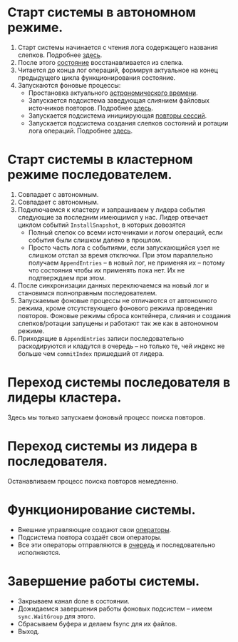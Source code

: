 # Старт системы в автономном режиме.

1. Старт системы начинается с чтения лога содержащего названия слепков. Подробнее [здесь](logs.md).
2. После этого [состояние](state.md) восстанавливается из слепка.
3. Читается до конца лог операций, формируя актуальное на конец предыдущего цикла функционирования состояние.
4. Запускаются фоновые процессы:
   - Простановка актуального [астрономического времени](state.md#время-системы).
   - Запускается подсистема заведующая слиянием файловых источников повторов. Подробнее 
     [здесь](saved_sessions_storage.md).
   - Запускается подсистема инициирующая [повторы сессий](repeat_process.md).
   - Запускается подсистема создания слепков состояний и ротации лога операций. Подробнее [здесь](snapshots.md).

# Старт системы в кластерном режиме последователем.

1. Совпадает с автономным.
2. Совпадает с автономным.
3. Подключаемся к кластеру и запрашиваем у лидера события следующие за последним имеющимся у нас. Лидер
   отвечает циклом событий `InstallSnapshot`, в которых довозятся
    - Полный слепок со всеми источниками и логом операций, если события были слишком далеко в прошлом.
    - Просто часть лога с событиями, если запускающийся узел не слишком отстал за время отключки.
   При этом параллельно получаем `AppendEntries` – в новый лог, не применяя их – потому что состояния чтобы
   их применять пока нет. Их не подтверждаем при этом.
4. После синхронизации данных переключаемся на новый лог и становимся полноправным последователем.
5. Запускаемые фоновые процессы не отличаются от автономного режима, кроме отсутствующего фонового режима
   проведения повторов. Фоновые режимы сброса контейнера, слияния и создания слепков/ротации запущены и работают 
   так же как в автономном режиме.
6. Приходящие в `AppendEntries` записи последовательно раскодируются и кладутся в очередь – но только те, чей индекс
   не больше чем `commitIndex` пришедший от лидера. 

# Переход системы последователя в лидеры кластера.

Здесь мы только запускаем фоновый процесс поиска повторов.

# Переход системы из лидера в последователя.

Останавливаем процесс поиска повторов немедленно.

# Функционирование системы.

- Внешние управляющие создают свои [операторы](operator.md).
- Подсистема повтора создаёт свои операторы.
- Все эти операторы отправляются в [очередь](operations_flow.md) и последовательно исполняются.

# Завершение работы системы.

- Закрываем канал done в состоянии.
- Дожидаемся завершения работы фоновых подсистем – имеем `sync.WaitGroup` для этого.
- Сбрасываем буфера и делаем fsync для их файлов.
- Выход.

